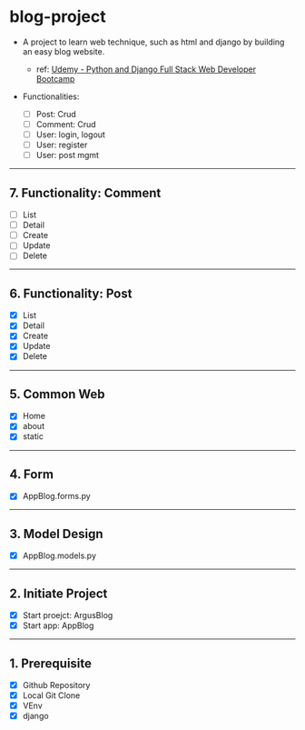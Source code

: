 # blog-project

- A project to learn web technique, such as html and django by building an easy blog website.
  - ref: [Udemy - Python and Django Full Stack Web Developer Bootcamp](https://www.udemy.com/course/python-and-django-full-stack-web-developer-bootcamp)

- Functionalities:
  - [ ] Post: Crud
  - [ ] Comment: Crud
  - [ ] User: login, logout
  - [ ] User: register
  - [ ] User: post mgmt

---

## 7. Functionality: Comment

- [ ] List
- [ ] Detail
- [ ] Create
- [ ] Update
- [ ] Delete

---

## 6. Functionality: Post

- [x] List
- [x] Detail
- [x] Create
- [x] Update
- [x] Delete

---

## 5. Common Web

- [x] Home
- [x] about
- [x] static

---

## 4. Form

- [x] AppBlog.forms.py

---

## 3. Model Design

- [x] AppBlog.models.py

---

## 2. Initiate Project

- [x] Start proejct: ArgusBlog
- [x] Start app: AppBlog

---

## 1. Prerequisite

- [x] Github Repository
- [x] Local Git Clone
- [x] VEnv
- [x] django
